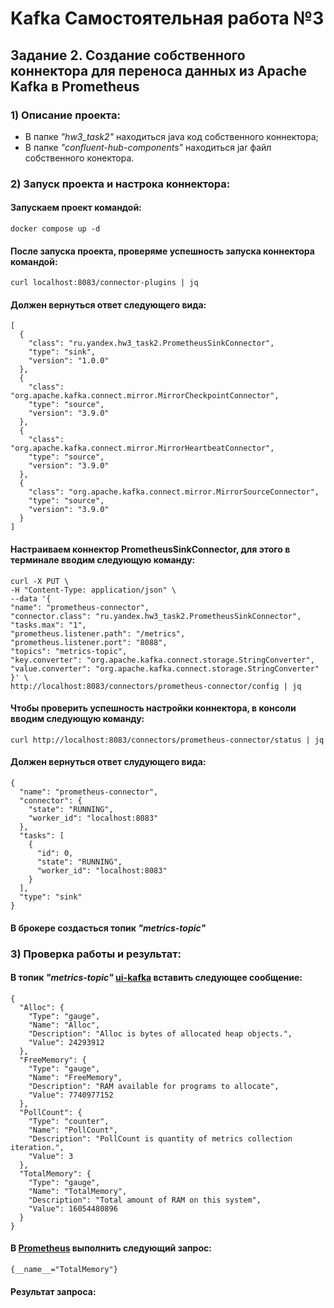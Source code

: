 # Kafka Самостоятельная работа №3
## Задание 2. Создание собственного коннектора для переноса данных из Apache Kafka в Prometheus

### 1) Описание проекта:
* В папке *"hw3_task2"* находиться java код собственного коннектора;
* В папке *"confluent-hub-components"* находиться jar файл собственного конектора.

### 2) Запуск проекта и настрока коннектора:
#### Запускаем проект командой:

```
docker compose up -d
```
#### После запуска проекта, проверяме успешность запуска коннектора командой:
```
curl localhost:8083/connector-plugins | jq
```
#### Должен вернуться ответ следующего вида:
```
[
  {
    "class": "ru.yandex.hw3_task2.PrometheusSinkConnector",
    "type": "sink",
    "version": "1.0.0"
  },
  {
    "class": "org.apache.kafka.connect.mirror.MirrorCheckpointConnector",
    "type": "source",
    "version": "3.9.0"
  },
  {
    "class": "org.apache.kafka.connect.mirror.MirrorHeartbeatConnector",
    "type": "source",
    "version": "3.9.0"
  },
  {
    "class": "org.apache.kafka.connect.mirror.MirrorSourceConnector",
    "type": "source",
    "version": "3.9.0"
  }
]
```
#### Настраиваем коннектор PrometheusSinkConnector, для этого в терминале вводим следующую команду:
```
curl -X PUT \
-H "Content-Type: application/json" \
--data '{
"name": "prometheus-connector",
"connector.class": "ru.yandex.hw3_task2.PrometheusSinkConnector",
"tasks.max": "1",
"prometheus.listener.path": "/metrics",
"prometheus.listener.port": "8088",
"topics": "metrics-topic",
"key.converter": "org.apache.kafka.connect.storage.StringConverter",
"value.converter": "org.apache.kafka.connect.storage.StringConverter"
}' \
http://localhost:8083/connectors/prometheus-connector/config | jq
```
#### Чтобы проверить успешность настройки коннектора, в консоли вводим следующую команду:
```
curl http://localhost:8083/connectors/prometheus-connector/status | jq
```
#### Должен вернуться ответ слудующего вида:
```
{
  "name": "prometheus-connector",
  "connector": {
    "state": "RUNNING",
    "worker_id": "localhost:8083"
  },
  "tasks": [
    {
      "id": 0,
      "state": "RUNNING",
      "worker_id": "localhost:8083"
    }
  ],
  "type": "sink"
}
```
#### В брокере создасться топик *"metrics-topic"*
### 3) Проверка работы и результат:
#### В топик *"metrics-topic"* [ui-kafka](http://localhost:8085) вставить следующее сообщение:
```
{
  "Alloc": {
    "Type": "gauge",
    "Name": "Alloc",
    "Description": "Alloc is bytes of allocated heap objects.",
    "Value": 24293912
  },
  "FreeMemory": {
    "Type": "gauge",
    "Name": "FreeMemory",
    "Description": "RAM available for programs to allocate",
    "Value": 7740977152
  },
  "PollCount": {
    "Type": "counter",
    "Name": "PollCount",
    "Description": "PollCount is quantity of metrics collection iteration.",
    "Value": 3
  },
  "TotalMemory": {
    "Type": "gauge",
    "Name": "TotalMemory",
    "Description": "Total amount of RAM on this system",
    "Value": 16054480896
  }
}
```
#### В [Prometheus](http://localhost:9090) выполнить следующий запрос:
```
{__name__="TotalMemory"}
```
#### Результат запроса:
